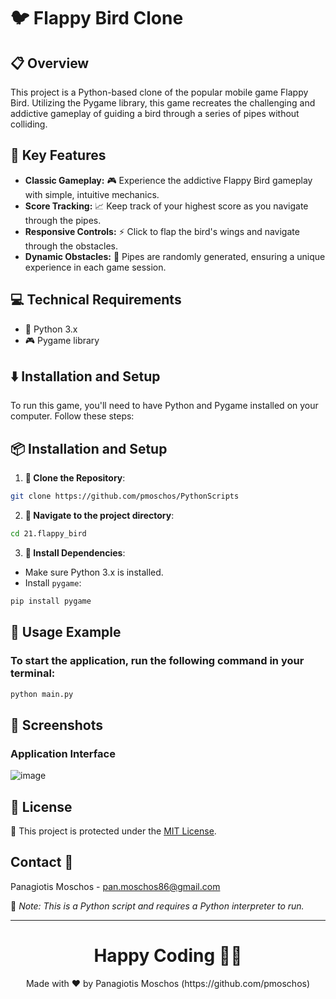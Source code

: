 # 🐦 Flappy Bird Clone

## 📋 Overview

This project is a Python-based clone of the popular mobile game Flappy Bird. Utilizing the Pygame library, this game recreates the challenging and addictive gameplay of guiding a bird through a series of pipes without colliding.

## 🌟 Key Features

- **Classic Gameplay:** 🎮 Experience the addictive Flappy Bird gameplay with simple, intuitive mechanics.
- **Score Tracking:** 📈 Keep track of your highest score as you navigate through the pipes.
- **Responsive Controls:** ⚡ Click to flap the bird's wings and navigate through the obstacles.
- **Dynamic Obstacles:** 🚧 Pipes are randomly generated, ensuring a unique experience in each game session.

## 💻 Technical Requirements

- 🐍 Python 3.x
- 🎮 Pygame library

## ⬇️ Installation and Setup

To run this game, you'll need to have Python and Pygame installed on your computer. Follow these steps:

## 📦 Installation and Setup
1. **🔗 Clone the Repository**:
```bash
git clone https://github.com/pmoschos/PythonScripts
```

2. **📁 Navigate to the project directory**:
```bash
cd 21.flappy_bird
```

3. **🔧 Install Dependencies**:
- Make sure Python 3.x is installed.
- Install `pygame`:
```bash
pip install pygame
```

## 📌 Usage Example

### To start the application, run the following command in your terminal:

```bash
python main.py
```

## 📸 Screenshots

### Application Interface

![image](https://github.com/pmoschos/pmoschos/assets/133533759/151fe2e4-e409-4c9e-a61f-61a359166aef)


## 📄 License
🔐 This project is protected under the [MIT License](https://mit-license.org/).


## Contact 📧
Panagiotis Moschos - pan.moschos86@gmail.com

🔗 *Note: This is a Python script and requires a Python interpreter to run.*

---
<h1 align=center>Happy Coding 👨‍💻 </h1>

<p align="center">
  Made with ❤️ by Panagiotis Moschos (https://github.com/pmoschos)
</p>
